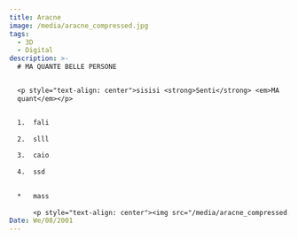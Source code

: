 ```yaml
---
title: Aracne
image: /media/aracne_compressed.jpg
tags:
  - 3D
  - Digital
description: >-
  # MA QUANTE BELLE PERSONE


  <p style="text-align: center">sisisi <strong>Senti</strong> <em>MA
  quant</em></p>


  1.  fali
      
  2.  slll
      
  3.  caio
      
  4.  ssd
      

  *   mass
      
      <p style="text-align: center"><img src="/media/aracne_compressed.jpg"></p>
Date: We/08/2001
---
```

